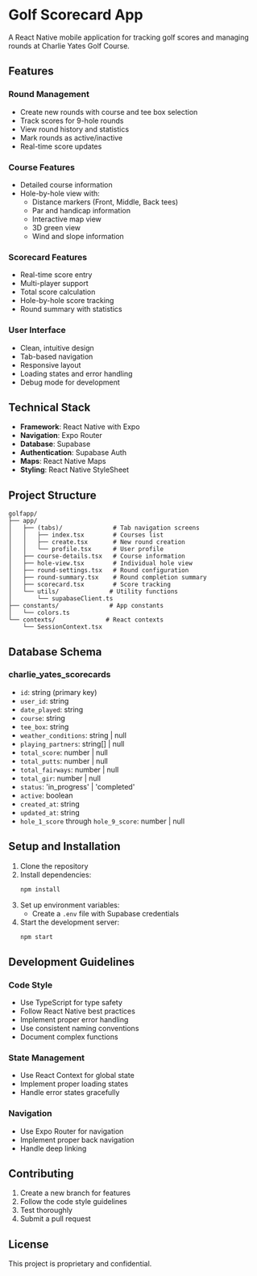 # Golf Scorecard App

A React Native mobile application for tracking golf scores and managing rounds at Charlie Yates Golf Course.

## Features

### Round Management
- Create new rounds with course and tee box selection
- Track scores for 9-hole rounds
- View round history and statistics
- Mark rounds as active/inactive
- Real-time score updates

### Course Features
- Detailed course information
- Hole-by-hole view with:
  - Distance markers (Front, Middle, Back tees)
  - Par and handicap information
  - Interactive map view
  - 3D green view
  - Wind and slope information

### Scorecard Features
- Real-time score entry
- Multi-player support
- Total score calculation
- Hole-by-hole score tracking
- Round summary with statistics

### User Interface
- Clean, intuitive design
- Tab-based navigation
- Responsive layout
- Loading states and error handling
- Debug mode for development

## Technical Stack

- **Framework**: React Native with Expo
- **Navigation**: Expo Router
- **Database**: Supabase
- **Authentication**: Supabase Auth
- **Maps**: React Native Maps
- **Styling**: React Native StyleSheet

## Project Structure

```
golfapp/
├── app/
│   ├── (tabs)/              # Tab navigation screens
│   │   ├── index.tsx        # Courses list
│   │   ├── create.tsx       # New round creation
│   │   └── profile.tsx      # User profile
│   ├── course-details.tsx   # Course information
│   ├── hole-view.tsx        # Individual hole view
│   ├── round-settings.tsx   # Round configuration
│   ├── round-summary.tsx    # Round completion summary
│   ├── scorecard.tsx        # Score tracking
│   └── utils/              # Utility functions
│       └── supabaseClient.ts
├── constants/              # App constants
│   └── colors.ts
└── contexts/              # React contexts
    └── SessionContext.tsx
```

## Database Schema

### charlie_yates_scorecards
- `id`: string (primary key)
- `user_id`: string
- `date_played`: string
- `course`: string
- `tee_box`: string
- `weather_conditions`: string | null
- `playing_partners`: string[] | null
- `total_score`: number | null
- `total_putts`: number | null
- `total_fairways`: number | null
- `total_gir`: number | null
- `status`: 'in_progress' | 'completed'
- `active`: boolean
- `created_at`: string
- `updated_at`: string
- `hole_1_score` through `hole_9_score`: number | null

## Setup and Installation

1. Clone the repository
2. Install dependencies:
   ```bash
   npm install
   ```
3. Set up environment variables:
   - Create a `.env` file with Supabase credentials
4. Start the development server:
   ```bash
   npm start
   ```

## Development Guidelines

### Code Style
- Use TypeScript for type safety
- Follow React Native best practices
- Implement proper error handling
- Use consistent naming conventions
- Document complex functions

### State Management
- Use React Context for global state
- Implement proper loading states
- Handle error states gracefully

### Navigation
- Use Expo Router for navigation
- Implement proper back navigation
- Handle deep linking

## Contributing

1. Create a new branch for features
2. Follow the code style guidelines
3. Test thoroughly
4. Submit a pull request

## License

This project is proprietary and confidential. 